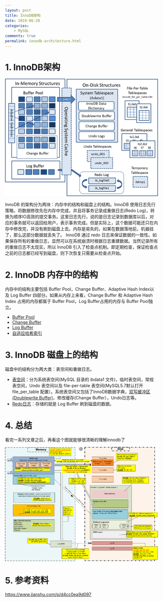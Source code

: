 ```yaml
---
layout: post
title: InnoDB架构
date: 2019-06-20
categories:
    - MySQL
comments: true
permalink: innodb-architecture.html
---
```


# 1. InnoDB架构

![](/assets/images/posts/innodb-architecture/innodb-architecture-1.png)

InnoDB 的架构分为两块：内存中的结构和磁盘上的结构。InnoDB 使用日志先行策略，将数据修改先在内存中完成，并且将事务记录成重做日志(Redo Log)，转换为顺序IO高效的提交事务。这里日志先行，说的是日志记录到数据库以后，对应的事务就可以返回给用户，表示事务完成。但是实际上，这个数据可能还只在内存中修改完，并没有刷到磁盘上去。内存是易失的，如果在数据落地前，机器挂了，那么这部分数据就丢失了。
InnoDB 通过 redo 日志来保证数据的一致性。如果保存所有的重做日志，显然可以在系统崩溃时根据日志重建数据。当然记录所有的重做日志不太现实，所以 InnoDB 引入了检查点机制。即定期检查，保证检查点之前的日志都已经写到磁盘，则下次恢复只需要从检查点开始。

# 2. InnoDB 内存中的结构

内存中的结构主要包括 Buffer Pool，Change Buffer、Adaptive Hash Index以及 Log Buffer 四部分。如果从内存上来看，Change Buffer 和 Adaptive Hash Index 占用的内存都属于 Buffer Pool，Log Buffer占用的内存与 Buffer Pool独立。

- [Buffer Pool](https://edgar615.github.io/innodb-buffer-pool.html)
- [Change Buffer](https://edgar615.github.io/innodb-change-buffer.html)
- [Log Buffer](https://edgar615.github.io/innodb-log-buffer.html)
- [自适应哈希索引](https://edgar615.github.io/mysql-index-adaptive-hash-index.html)

# 3. InnoDB 磁盘上的结构

磁盘中的结构分为两大类：表空间和重做日志。

- [表空间](https://edgar615.github.io/innodb-tablespace.html)：分为系统表空间(MySQL 目录的 ibdata1 文件)，临时表空间，常规表空间，Undo 表空间以及 file-per-table 表空间(MySQL5.7默认打开file_per_table 配置）。系统表空间又包括了InnoDB数据字典，[双写缓冲区(Doublewrite Buffer)](https://edgar615.github.io/innodb-doublewrite-buffer.html)，修改缓存(Change Buffer），Undo日志等。
- [Redo日志](https://edgar615.github.io/innodb-redo-log.html)：存储的就是 Log Buffer 刷到磁盘的数据。


# 4. 总结

看完一系列文章之后，再看这个图就能够很清晰的理解innodb了

![](/assets/images/posts/innodb-architecture/innodb-architecture-2.png)

# 5. 参考资料

https://www.jianshu.com/p/d4cc0ea9d097